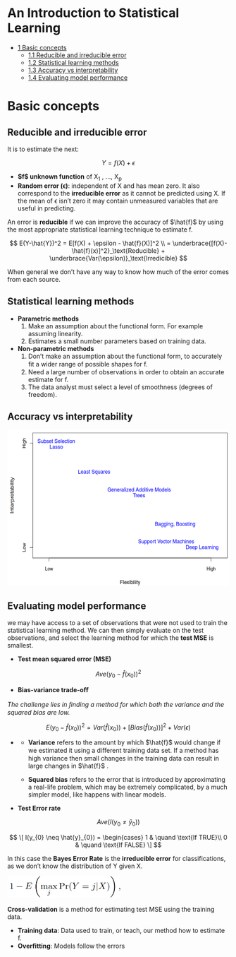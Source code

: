 An Introduction to Statistical Learning
================

- <a href="#basic-concepts" id="toc-basic-concepts"><span
  class="toc-section-number">1</span> Basic concepts</a>
  - <a href="#reducible-and-irreducible-error"
    id="toc-reducible-and-irreducible-error"><span
    class="toc-section-number">1.1</span> Reducible and irreducible
    error</a>
  - <a href="#statistical-learning-methods"
    id="toc-statistical-learning-methods"><span
    class="toc-section-number">1.2</span> Statistical learning methods</a>
  - <a href="#accuracy-vs-interpretability"
    id="toc-accuracy-vs-interpretability"><span
    class="toc-section-number">1.3</span> Accuracy vs interpretability</a>
  - <a href="#evaluating-model-performance"
    id="toc-evaluating-model-performance"><span
    class="toc-section-number">1.4</span> Evaluating model performance</a>

# Basic concepts

## Reducible and irreducible error

It is to estimate the next:

$$
Y = f(X) + \epsilon
$$

- **\$f\$ unknown function** of X<sub>1</sub> , …, X<sub>p</sub>
- **Random error (ϵ)**: independent of X and has mean zero. It also
  correspond to the **irreducible error** as it cannot be predicted
  using X. If the mean of ϵ isn’t zero it may contain unmeasured
  variables that are useful in predicting.

An error is **reducible** if we can improve the accuracy of \$\hat{f}\$
by using the most appropriate statistical learning technique to estimate
f.

$$
E(Y-\hat{Y})^2 = E[f(X) + \epsilon - \hat{f}(X)]^2 \\
= \underbrace{[f(X)- \hat{f}(x)]^2}_\text{Reducible} + 
  \underbrace{Var(\epsilon)}_\text{Irredicible}
$$

When general we don’t have any way to know how much of the error comes
from each source.

## Statistical learning methods

- **Parametric methods**
  1.  Make an assumption about the functional form. For example assuming
      linearity.
  2.  Estimates a small number parameters based on training data.
- **Non-parametric methods**
  1.  Don’t make an assumption about the functional form, to accurately
      ﬁt a wider range of possible shapes for f.
  2.  Need a large number of observations in order to obtain an accurate
      estimate for f.
  3.  The data analyst must select a level of smoothness (degrees of
      freedom).

## Accuracy vs interpretability

<img src="img/03-accuracy-vs-interpretability.png" fig-align="center" width="530" height="354"/>

## Evaluating model performance

we may have access to a set of observations that were not used to train
the statistical learning method. We can then simply evaluate on the test
observations, and select the learning method for which the **test MSE**
is smallest.

- **Test mean squared error (MSE)**

$$
Ave(y_{0}-\hat{f}(x_{0}))^2
$$

- **Bias-variance trade-oﬀ**

*The challenge lies in ﬁnding a method for which both the variance and
the squared bias are low.*

$$
E(y_{0} - \hat{f}(x_{0}))^2 = 
Var(\hat{f}(x_{0})) + 
[Bias(\hat{f}(x_{0}))]^2 + 
Var(\epsilon)
$$

- - **Variance** refers to the amount by which \$\hat{f}\$ would change
    if we estimated it using a diﬀerent training data set. If a method
    has high variance then small changes in the training data can result
    in large changes in \$\hat{f}\$ .

  - **Squared bias** refers to the error that is introduced by
    approximating a real-life problem, which may be extremely
    complicated, by a much simpler model, like happens with linear
    models.

- **Test Error rate**

$$
Ave(I(y_{0} \neq \hat{y}_{0}))
$$

$$
\[ I(y_{0} \neq \hat{y}_{0}) = 
\begin{cases}
1 & \quand \text{If TRUE}\\
0 & \quand \text{If FALSE}
\]
$$

In this case the **Bayes Error Rate** is the **irreducible error** for
classifications, as we don’t know the distribution of Y given X.

<img src="img/09-bayes-error-rate.png" width="257" height="50"/>

**Cross-validation** is a method for estimating test MSE using the
training data.

- **Training data**: Data used to train, or teach, our method how to
  estimate f.
- **Overﬁtting**: Models follow the errors
